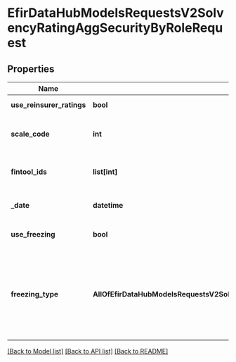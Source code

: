 # EfirDataHubModelsRequestsV2SolvencyRatingAggSecurityByRoleRequest

## Properties
Name | Type | Description | Notes
------------ | ------------- | ------------- | -------------
**use_reinsurer_ratings** | **bool** | Использовать рейтинги перестраховщиков | 
**scale_code** | **int** | Идентификатор соотношения шкал. Допустимые значения см. Rating/AggregationScaleRatios. | [optional] [default to 2]
**fintool_ids** | **list[int]** | Идентификаторы инструментов в базе Интерфакс;  Максимальное количество элементов: 100 | 
**_date** | **datetime** | Дата, на которую получаются рейтинги; по умолчанию текущая | [optional] 
**use_freezing** | **bool** | Использовать заморозку рейтингов BIG3 | [optional] [default to False]
**freezing_type** | **AllOfEfirDataHubModelsRequestsV2SolvencyRatingAggSecurityByRoleRequestFreezingType** | Способ заморозки рейтингов при useFreezing&#x3D;true:  - RussianObjects - заморозка рейтингов BIG3 для российских объектов рейтинга (по умолчанию),  - AllObjects - заморозка рейтингов BIG3 для всех объектов рейтинга.  RussianObjects  AllObjects | [optional] 

[[Back to Model list]](../README.md#documentation-for-models) [[Back to API list]](../README.md#documentation-for-api-endpoints) [[Back to README]](../README.md)


